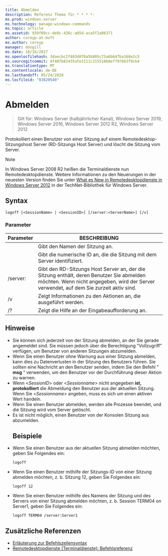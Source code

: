 ```yaml
---
title: Abmelden
description: Referenz Thema für * * * *-
ms.prod: windows-server
ms.technology: manage-windows-commands
ms.topic: article
ms.assetid: 939f09cc-de8c-436c-a05d-aca5f2a06371
author: coreyp-at-msft
ms.author: coreyp
manager: dongill
ms.date: 10/16/2017
ms.openlocfilehash: 3daecbc2f4034070a5b805c75a6b647ba168e2c5
ms.sourcegitcommit: 4f407b82435afe3111c215510b0ef797863f9cb4
ms.translationtype: MT
ms.contentlocale: de-DE
ms.lasthandoff: 05/24/2020
ms.locfileid: "83820540"
---
```

# <a name="logoff"></a>Abmelden

> Gilt für: Windows Server (halbjährlicher Kanal), Windows Server 2019, Windows Server 2016, Windows Server 2012 R2, Windows Server 2012

Protokolliert einen Benutzer von einer Sitzung auf einem Remotedesktop-Sitzungshost Server (RD-Sitzungs Host Server) und löscht die Sitzung vom Server.


> [!NOTE]
> In Windows Server 2008 R2 heißen die Terminaldienste nun Remotedesktopdienste. Weitere Informationen zu den Neuerungen in der neuesten Version finden Sie unter [What es New in Remotedesktopdienste in Windows Server 2012](https://technet.microsoft.com/library/hh831527) in der TechNet-Bibliothek für Windows Server.

## <a name="syntax"></a>Syntax
```
logoff [<SessionName> | <SessionID>] [/server:<ServerName>] [/v]
```
### <a name="parameters"></a>Parameter

|      Parameter       |                                                                             BESCHREIBUNG                                                                              |
|----------------------|----------------------------------------------------------------------------------------------------------------------------------------------------------------------|
|    <SessionName>     |                                                                  Gibt den Namen der Sitzung an.                                                                  |
|     <SessionID>      |                                                 Gibt die numerische ID an, die die Sitzung mit dem Server identifiziert.                                                 |
| /server:<ServerName> | Gibt den RD-Sitzungs Host Server an, der die Sitzung enthält, deren Benutzer Sie abmelden möchten. Wenn nicht angegeben, wird der Server verwendet, auf dem Sie zurzeit aktiv sind. |
|          /v          |                                                       Zeigt Informationen zu den Aktionen an, die ausgeführt werden.                                                        |
|          /?          |                                                                 Zeigt die Hilfe an der Eingabeaufforderung an.                                                                 |

## <a name="remarks"></a>Hinweise
- Sie können sich jederzeit von der Sitzung abmelden, an der Sie gerade angemeldet sind. Sie müssen jedoch über die Berechtigung "Vollzugriff" verfügen, um Benutzer von anderen Sitzungen abzumelden.
- Wenn Sie einen Benutzer ohne Warnung aus einer Sitzung abmelden, kann dies zu Datenverlusten in der Sitzung des Benutzers führen. Sie sollten eine Nachricht an den Benutzer senden, indem Sie den Befehl " **msg** " verwenden, um den Benutzer vor der Durchführung dieser Aktion zu warnen.
- Wenn <*SessionID*> oder <*Sessionname*> nicht angegeben **ist, protokolliert** die Abmeldung den Benutzer aus der aktuellen Sitzung. Wenn Sie <*Sessionname*> angeben, muss es sich um einen aktiven Wert handeln.
- Wenn Sie einen Benutzer abmelden, werden alle Prozesse beendet, und die Sitzung wird vom Server gelöscht.
- Es ist nicht möglich, einen Benutzer von der Konsolen Sitzung aus abzumelden.
  ## <a name="examples"></a>Beispiele
- Wenn Sie einen Benutzer aus der aktuellen Sitzung abmelden möchten, geben Sie Folgendes ein:
  ```
  logoff
  ```
- Wenn Sie einen Benutzer mithilfe der Sitzungs-ID von einer Sitzung abmelden möchten, z. b. Sitzung 12, geben Sie Folgendes ein:
  ```
  logoff 12
  ```
- Wenn Sie einen Benutzer mithilfe des Namens der Sitzung und des Servers von einer Sitzung abmelden möchten, z. b. Session TERM04 on Server1, geben Sie Folgendes ein:
  ```
  logoff TERM04 /server:Server1
  ```

## <a name="additional-references"></a>Zusätzliche Referenzen
- [Erläuterung zur Befehlszeilensyntax](command-line-syntax-key.md)
-   [Remotedesktopdienste (Terminaldienste): Befehlsreferenz](remote-desktop-services-terminal-services-command-reference.md)
